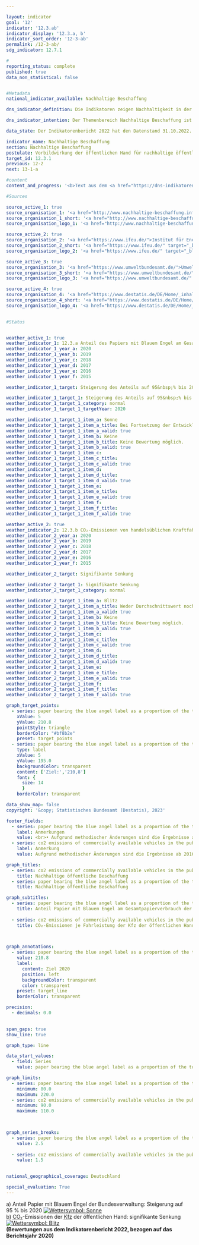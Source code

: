 ```yaml
---

layout: indicator    
goal: '12'    
indicator: '12.3.ab'    
indicator_display: '12.3.a, b'    
indicator_sort_order: '12-3-ab'    
permalink: /12-3-ab/    
sdg_indicator: 12.7.1    

#
reporting_status: complete    
published: true    
data_non_statistical: false    


#Metadata    
national_indicator_available: Nachhaltige Beschaffung    

dns_indicator_definition: Die Indikatoren zeigen Nachhaltigkeit in der Beschaffung exemplarisch anhand der Teilbereiche Papier sowie <abbr title="Kohlenstoffdioxid" tabindex="0">CO₂</abbr>-Emissionen von Kraftfahrzeugen (<abbr title="Kraftfahrzeug" tabindex="0">Kfz</abbr>). Beide Indikatoren werden als Indizes mit dem Basisjahr 2015&nbsp;dargestellt.<br>Der Indikator 12.3.a „Anteil Papier mit Blauem Engel am Gesamtpapierverbrauch der unmittelbaren Bundesverwaltung“ bildet den Anteil von Papier mit dem Umweltsiegel Blauer Engel am Gesamtpapierverbrauch der unmittelbaren Bundesverwaltung ab. Dabei wird ab dem Berichtsjahr 2018&nbsp;ausschließlich nichtfarbiges <abbr title="Deutsches Institut für Normung e.V." tabindex="0">DIN</abbr>-A4-Druck- und Kopierpapier erfasst.<br>Der Indikator 12.3.b „<abbr title="Kohlenstoffdioxid" tabindex="0">CO₂</abbr>-Emissionen je Fahrleistungen der <abbr title="Kraftfahrzeug" tabindex="0">Kfz</abbr> der öffentlichen Hand“ setzt die <abbr title="Kohlenstoffdioxid" tabindex="0">CO₂</abbr>-Emissionen ins Verhältnis zu den entsprechenden Fahrleistungen.    

dns_indicator_intention: Der Themenbereich Nachhaltige Beschaffung ist sehr komplex. Hier werden exemplarisch produktspezifische Indikatoren betrachtet. Während für den Anteil von Papier mit Blauem Engel am Gesamtpapierverbrauch der unmittelbaren Bundesverwaltung ein Wert von 95&nbsp;% bis zum Jahr 2020&nbsp;anvisiert ist, soll das Verhältnis von <abbr title="Kohlenstoffdioxid" tabindex="0">CO₂</abbr>-Emissionen je Fahrleistungen zukünftig weiter sinken. Die öffentliche Hand hat einen wesentlichen Anteil an der Nachfrage von Produkten und Dienstleistungen. Die Ausrichtung der öffentlichen Beschaffung am Leitprinzip der Nachhaltigkeit und die Stärkung von Nachhaltigkeitskriterien bei der öffentlichen Beschaffung sollen daher als Hebel für die Steigerung des Angebots nachhaltiger Produkte wirken. Ziel der Bundesregierung ist es, Nachhaltigkeit in der öffentlichen Beschaffung generell zu stärken.    

data_state: Der Indikatorenbericht 2022 hat den Datenstand 31.10.2022. Die Daten auf dieser Plattform werden regelmäßig aktualisiert, sodass online aktuellere Daten verfügbar sein können als im <a href="https://dns-indikatoren.de/publications_reports/">Indikatorenbericht 2022</a> veröffentlicht.    

indicator_name: Nachhaltige Beschaffung    
section: Nachhaltige Beschaffung    
postulate: Vorbildwirkung der öffentlichen Hand für nachhaltige öffentliche Beschaffung verwirklichen    
target_id: 12.3.1    
previous: 12-2    
next: 13-1-a    

#content     
content_and_progress: '<b>Text aus dem <a href="https://dns-indikatoren.de/publications_reports/">Indikatorenbericht 2022&nbsp;</a></b><br><br><b><i>Anteil Papier mit Blauem Engel am Gesamtpapierverbrauch der unmittelbaren Bundesverwaltung</i></b><br><br>Die Daten für die Berechnung des Anteils von Papier mit Blauem Engel am Gesamtpapierverbrauch der unmittelbaren Bundesverwaltung werden durch das Monitoring des Maßnahmenprogramms Nachhaltigkeit erhoben, das vom Bundeskanzleramt durchgeführt und von der Kompetenzstelle für nachhaltige Beschaffung (<abbr title="Kompetenzstelle für nachhaltige Beschaffung" tabindex="0">KNB</abbr>) beim Beschaffungsamt des <abbr title="Body Mass Index" tabindex="0">BMI</abbr> (<abbr title="Beschaffungsamt" tabindex="0">BeschA</abbr>) unterstützt wird. Der Blaue Engel ist ein Umweltzeichen für umweltschonende Produkte und Dienstleistungen. Bezogen auf Papier bedeutet dieses Siegel, dass die Papierfasern zu 100&nbsp;Prozent aus Altpapier gewonnen werden und dass bei der Herstellung auf schädliche Chemikalien oder optische Aufheller verzichtet wird.<br><br>Der Anteil des Papiers mit Blauem Engel ist von 2015&nbsp;bis 2020&nbsp;nach vorläufigen Daten um rund 113&nbsp;% gestiegen. Im Jahr 2015&nbsp;betrug der Anteil 45&nbsp;% am Gesamtpapierverbrauch der unmittelbaren Bundesverwaltung und erreichte 2020&nbsp;einen Wert von rund 96&nbsp;%. Dies entspricht einer Zunahme um 112,9&nbsp;% (Indexwert = 212,9). Somit folgt der Indikator der Zielsetzung des Maßnahmenprogramms Nachhaltigkeit, den Anteil des Einsatzes von Papier mit dem Blauen Engel auf 95&nbsp;% bis 2020&nbsp;zu steigern. Der Gesamtpapierverbrauch sank im Jahr 2020&nbsp;im Vergleich zum Vorjahr um 14,1&nbsp;% (von rund 993&nbsp;auf rund 852&nbsp;Millionen Blatt Papier). Für den Zeitraum zwischen 2015&nbsp;und 2020&nbsp;betrug die Reduktion des Gesamtpapierverbrauchs insgesamt 33,4&nbsp;%.<br><br>Bei dem Zeitvergleich ist zu beachten, dass es im Jahr 2018&nbsp;eine methodische Anpassung bei der Definition von Papier gab. Ab dem Berichtsjahr 2018&nbsp;wird ausschließlich nichtfarbiges <abbr title="Deutsches Institut für Normung e.V." tabindex="0">DIN</abbr>-A4-Druck- und Kopierpapier erfasst. Somit kann der Rückgang des Gesamtpapierverbrauchs zum Teil auf die methodische Änderung zurückzuführen sein.<br><br>Generell ist bei diesem Indikator zu beachten, dass die Aussagekraft der Verwendung von Papier mit Blauem Engel für den Gesamtkomplex „Nachhaltige Beschaffung“ eher gering ist. Denn Papier weist lediglich einen kleinen Anteil am monetären Gesamtvolumen der Beschaffung der öffentlichen Hand auf.<br><br><b><i>CO₂-Emissionen je Fahrleistungen der <abbr title="Kraftfahrzeug" tabindex="0">Kfz</abbr> der öffentlichen Hand</i></b><br><br>Die Daten für die <abbr title="Kraftfahrzeug" tabindex="0">Kfz</abbr> der öffentlichen Hand werden von den Umweltökonomischen Gesamtrechnungen (<abbr title="Umweltökonomische Gesamtrechnungen" tabindex="0">UGR</abbr>) des Statistischen Bundesamtes unter Zuhilfenahme der <abbr title="Transport Emission Model" tabindex="0">TREMOD</abbr>-Datenbank (Transport Emission Model) des Instituts für Energie- und Umweltforschung (<abbr title="Institut für Energie- und Umweltforschung Heidelberg gGmbH" tabindex="0">ifeu</abbr>) bereitgestellt. Die öffentliche Hand umfasst Bund, Länder, Gemeinden und Gemeindeverbände, Polizei, Bundesgrenzschutz, Feuerschutz und Feuerwehren.<br><br>Aufgrund einer methodischen Änderung in der <abbr title="Transport Emission Model" tabindex="0">TREMOD</abbr>-Datenbank im Jahr 2016&nbsp;ist die Vergleichbarkeit der Daten leicht eingeschränkt. Des Weiteren haben sich die Fahrzeugdefinitionen geändert und somit ebenfalls die Fahrzeugbestände. Änderungen haben sich zudem bei den Ergebnissen zu Fahrleistungen, Energieverbräuchen und Emissionen in den <abbr title="Umweltökonomische Gesamtrechnungen" tabindex="0">UGR</abbr> ergeben.<br><br>Betrachtet man im Vergleich zu den <abbr title="Kraftfahrzeug" tabindex="0">Kfz</abbr> der öffentlichen Hand die <abbr title="Kraftfahrzeug" tabindex="0">Kfz</abbr> der unmittelbaren Bundesverwaltung, betrugen im Jahr 2020&nbsp;deren durchschnittlichen <abbr title="Kohlenstoffdioxid" tabindex="0">CO₂</abbr>-Emissionen 223,6&nbsp;Gramm <abbr title="Kohlenstoffdioxid" tabindex="0">CO₂</abbr> je gefahrenen Kilometer.<br><br>Die unmittelbare Bundesverwaltung umfasst die eigenen, aber rechtlich unselbstständigen zentralen oder nachgeordneten Behörden des Bundes. Die Daten für die <abbr title="Kohlenstoffdioxid" tabindex="0">CO₂</abbr>-Emissionen je Fahrleistungen der <abbr title="Kraftfahrzeug" tabindex="0">Kfz</abbr> der unmittelbaren Bundesverwaltung stammen vom Umweltbundesamt (<abbr title="Umweltbundesamt" tabindex="0">UBA</abbr>). Wie bei den Angaben zu den <abbr title="Kraftfahrzeug" tabindex="0">Kfz</abbr> der öffentlichen Hand werden bei der unmittelbaren Bundesverwaltung ebenfalls alle <abbr title="Kraftfahrzeug" tabindex="0">Kfz</abbr> bis zu einem Gewicht von 3,5&nbsp;Tonnen berücksichtigt, allerdings nicht die leichten Nutzfahrzeuge dieser Klasse.<br><br>Zwischen 2015&nbsp;und 2017&nbsp;stieg der Anteil der neu angeschafften <abbr title="Kraftfahrzeug" tabindex="0">Kfz</abbr> der unmittelbaren Bundesverwaltung, deren Emissionswert kleiner als 50&nbsp;Gramm <abbr title="Kohlenstoffdioxid" tabindex="0">CO₂</abbr> je Kilometer betrugen, am Gesamtvolumen der neubeschafften <abbr title="Kraftfahrzeug" tabindex="0">Kfz</abbr> von 2,6&nbsp;% auf 4,1&nbsp;%. Im Jahr 2018&nbsp;fiel der Anteil auf 3,3&nbsp;% zurück. Nach vorläufigen Zahlen sank der Wert im Jahr 2019&nbsp;weiter und lag bei 2,4&nbsp;% stieg jedoch im Jahr 2020&nbsp;auf 8,5&nbsp;%.<br><br>Der hier betrachtete Indikator bezieht sich ausschließlich auf den Umweltaspekt der Nachhaltigkeit. Zudem werden nur diejenigen <abbr title="Kohlenstoffdioxid" tabindex="0">CO₂</abbr>-Emissionen berücksichtigt, die im Betrieb der Fahrzeuge anfallen. Betrachtet man jedoch die ganzheitlichen Lebenszykluskosten, fallen in den Prozessen der Produktion und Entsorgung ebenfalls Treibhausgasemissionen an, die für einen aussagekräftigen Indikator zu berücksichtigen wären. Darüber hinaus ist die Nachhaltigkeit der Elektromobilität davon abhängig, inwiefern der verwendete Strom aus herkömmlichen oder regenerativen Quellen stammt.'        

#Sources    

source_active_1: true
source_organisation_1: '<a href="http://www.nachhaltige-beschaffung.info/DE/Home/home_node.html">Kompetenzstelle für nachhaltige Beschaffung</a>'
source_organisation_1_short: '<a href="http://www.nachhaltige-beschaffung.info/DE/Home/home_node.html" target="_blank">Kompetenzstelle für nachhaltige Beschaffung</a>'
source_organisation_logo_1: '<a href="http://www.nachhaltige-beschaffung.info/DE/Home/home_node.html" target="_blank"><img src="www.dnsTestEnvironment.github.io/dns-indicators/public/OrgImgDe/knb.png" alt="Kompetenzstelle für nachhaltige Beschaffung" title=" Klicken Sie hier um zur Homepage der Organisation Kompetenzstelle für nachhaltige Beschaffung zu gelangen." style="height:60px; width:148px; border: transparent"/></a>'

source_active_2: true
source_organisation_2: '<a href="https://www.ifeu.de/">Institut für Energie- und Umweltforschung Heidelberg gGmbH</a>'
source_organisation_2_short: '<a href="https://www.ifeu.de/" target="_blank">Institut für Energie- und Umweltforschung Heidelberg gGmbH</a>'
source_organisation_logo_2: '<a href="https://www.ifeu.de/" target="_blank"><img src="www.dnsTestEnvironment.github.io/dns-indicators/public/OrgImgDe/ifeu.png" alt="Institut für Energie- und Umweltforschung Heidelberg gGmbH" title=" Klicken Sie hier um zur Homepage der Organisation Institut für Energie- und Umweltforschung Heidelberg gGmbH zu gelangen." style="height:60px; width:148px; border: transparent"/></a>'

source_active_3: true
source_organisation_3: '<a href="https://www.umweltbundesamt.de/">Umweltbundesamt</a>'
source_organisation_3_short: '<a href="https://www.umweltbundesamt.de/" target="_blank">Umweltbundesamt</a>'
source_organisation_logo_3: '<a href="https://www.umweltbundesamt.de/" target="_blank"><img src="www.dnsTestEnvironment.github.io/dns-indicators/public/OrgImgDe/uba.png" alt="Umweltbundesamt" title=" Klicken Sie hier um zur Homepage der Organisation Umweltbundesamt zu gelangen." style="height:60px; width:148px; border: transparent"/></a>'

source_active_4: true
source_organisation_4: '<a href="https://www.destatis.de/DE/Home/_inhalt.html">Statistisches Bundesamt</a>'
source_organisation_4_short: '<a href="https://www.destatis.de/DE/Home/_inhalt.html" target="_blank">Statistisches Bundesamt</a>'
source_organisation_logo_4: '<a href="https://www.destatis.de/DE/Home/_inhalt.html" target="_blank"><img src="www.dnsTestEnvironment.github.io/dns-indicators/public/OrgImgDe/destatis.png" alt="Statistisches Bundesamt" title=" Klicken Sie hier um zur Homepage der Organisation Statistisches Bundesamt zu gelangen." style="height:60px; width:148px; border: transparent"/></a>'
    

#Status    


weather_active_1: true
weather_indicator_1: 12.3.a Anteil des Papiers mit Blauem Engel am Gesamtpapierverbrauch der unmittelbaren Bundesverwaltung
weather_indicator_1_year_a: 2020
weather_indicator_1_year_b: 2019
weather_indicator_1_year_c: 2018
weather_indicator_1_year_d: 2017
weather_indicator_1_year_e: 2016
weather_indicator_1_year_f: 2015

weather_indicator_1_target: Steigerung des Anteils auf 95&nbsp;% bis 2020

weather_indicator_1_target_1: Steigerung des Anteils auf 95&nbsp;% bis 2020
weather_indicator_1_target_1_category: normal
weather_indicator_1_target_1_targetYear: 2020

weather_indicator_1_target_1_item_a: Sonne
weather_indicator_1_target_1_item_a_title: Bei Fortsetzung der Entwicklung aus 2020 wäre der Zielwert erreicht oder um weniger als 5&nbsp;% der Differenz zwischen Zielwert und dem Wert aus 2020 verfehlt worden.
weather_indicator_1_target_1_item_a_valid: true
weather_indicator_1_target_1_item_b: Keine
weather_indicator_1_target_1_item_b_title: Keine Bewertung möglich.
weather_indicator_1_target_1_item_b_valid: true
weather_indicator_1_target_1_item_c: 
weather_indicator_1_target_1_item_c_title: 
weather_indicator_1_target_1_item_c_valid: true
weather_indicator_1_target_1_item_d: 
weather_indicator_1_target_1_item_d_title: 
weather_indicator_1_target_1_item_d_valid: true
weather_indicator_1_target_1_item_e: 
weather_indicator_1_target_1_item_e_title: 
weather_indicator_1_target_1_item_e_valid: true
weather_indicator_1_target_1_item_f: 
weather_indicator_1_target_1_item_f_title: 
weather_indicator_1_target_1_item_f_valid: true

weather_active_2: true
weather_indicator_2: 12.3.b CO₂-Emissionen von handelsüblichen Kraftfahrzeugen der öffentlichen Hand
weather_indicator_2_year_a: 2020
weather_indicator_2_year_b: 2019
weather_indicator_2_year_c: 2018
weather_indicator_2_year_d: 2017
weather_indicator_2_year_e: 2016
weather_indicator_2_year_f: 2015

weather_indicator_2_target: Signifikante Senkung

weather_indicator_2_target_1: Signifikante Senkung
weather_indicator_2_target_1_category: normal

weather_indicator_2_target_1_item_a: Blitz
weather_indicator_2_target_1_item_a_title: Weder Durchschnittswert noch die vorherige Veränderung deuten in 2020 in die richtige Richtung.
weather_indicator_2_target_1_item_a_valid: true
weather_indicator_2_target_1_item_b: Keine
weather_indicator_2_target_1_item_b_title: Keine Bewertung möglich.
weather_indicator_2_target_1_item_b_valid: true
weather_indicator_2_target_1_item_c: 
weather_indicator_2_target_1_item_c_title: 
weather_indicator_2_target_1_item_c_valid: true
weather_indicator_2_target_1_item_d: 
weather_indicator_2_target_1_item_d_title: 
weather_indicator_2_target_1_item_d_valid: true
weather_indicator_2_target_1_item_e: 
weather_indicator_2_target_1_item_e_title: 
weather_indicator_2_target_1_item_e_valid: true
weather_indicator_2_target_1_item_f: 
weather_indicator_2_target_1_item_f_title: 
weather_indicator_2_target_1_item_f_valid: true    

graph_target_points:
  - series: paper bearing the blue angel label as a proportion of the total paper consumption of the direct federal administration
    xValue: 5
    yValue: 210.8
    pointStyle: triangle
    borderColor: "#bf8b2e"
    preset: target_points
  - series: paper bearing the blue angel label as a proportion of the total paper consumption of the direct federal administration
    type: label
    xValue: 5
    yValue: 195.0
    backgroundColor: transparent
    content: ['Ziel:','210,8']
    font: {
      size: 14
      }
    borderColor: transparent    

data_show_map: false    
copyright: '&copy; Statistisches Bundesamt (Destatis), 2023'    

footer_fields:
  - series: paper bearing the blue angel label as a proportion of the total paper consumption of the direct federal administration
    label: Anmerkungen
    value: <br>• Aufgrund methodischer Änderungen sind die Ergebnisse ab 2017&nbsp;nur eingeschränkt mit den Vorjahren vergleichbar.<br>• 2020&nbsp;vorläufige Daten.
  - series: co2 emissions of commercially available vehicles in the public sector
    label: Anmerkung
    value: Aufgrund methodischer Änderungen sind die Ergebnisse ab 2016&nbsp;nur eingeschränkt mit dem Vorjahr vergleichbar.    

graph_titles: 
  - series: co2 emissions of commercially available vehicles in the public sector
    title: Nachhaltige öffentliche Beschaffung
  - series: paper bearing the blue angel label as a proportion of the total paper consumption of the direct federal administration
    title: Nachhaltige öffentliche Beschaffung    

graph_subtitles: 
  - series: paper bearing the blue angel label as a proportion of the total paper consumption of the direct federal administration
    title: Anteil Papier mit Blauem Engel am Gesamtpapierverbrauch der unmittelbaren Bundesverwaltung
    
  - series: co2 emissions of commercially available vehicles in the public sector
    title: CO₂-Emissionen je Fahrleistung der Kfz der öffentlichen Hand
        


graph_annotations:
  - series: paper bearing the blue angel label as a proportion of the total paper consumption of the direct federal administration
    value: 210.8
    label:
      content: Ziel 2020
      position: left
      backgroundColor: transparent
      color: transparent
    preset: target_line
    borderColor: transparent    

precision: 
  - decimals: 0.0
        

span_gaps: true    
show_line: true    

graph_type: line    

data_start_values: 
  - field: Series
    value: paper bearing the blue angel label as a proportion of the total paper consumption of the direct federal administration    

graph_limits: 
  - series: paper bearing the blue angel label as a proportion of the total paper consumption of the direct federal administration
    minimum: 80.0
    maximum: 220.0
  - series: co2 emissions of commercially available vehicles in the public sector
    minimum: 90.0
    maximum: 110.0    

    

graph_series_breaks: 
  - series: paper bearing the blue angel label as a proportion of the total paper consumption of the direct federal administration
    value: 2.5
    
  - series: co2 emissions of commercially available vehicles in the public sector
    value: 1.5
                

national_geographical_coverage: Deutschland    

special_evaluation: True    
---
```



<div>
  <div class="my-header">
    <label class="default">a) Anteil Papier mit Blauem Engel der Bundesverwaltung: Steigerung auf 95&nbsp;% bis 2020
      <a href="www.dnsTestEnvironment.github.io/dns-indicators/status"><img src="https://g205sdgs.github.io/sdg-indicators/public/Wettersymbole/Sonne.png" title="Bei Fortsetzung der Entwicklung aus 2020 wäre der Zielwert erreicht oder um weniger als 5&nbsp;% der Differenz zwischen Zielwert und dem Wert aus 2020 verfehlt worden." alt="Wettersymbol: Sonne"/>
      </a>
    </label>
  </div>
</div>
<div>
  <div class="my-header">
    <label class="default">b) <abbr title="Kohlenstoffdioxid" tabindex="0">CO₂</abbr>-Emissionen der <abbr title="Kraftfahrzeug" tabindex="0">Kfz</abbr> der öffentlichen Hand: signifikante Senkung
      <a href="www.dnsTestEnvironment.github.io/dns-indicators/status"><img src="https://g205sdgs.github.io/sdg-indicators/public/Wettersymbole/Blitz.png" title="Weder Durchschnittswert noch die vorherige Veränderung deuten in 2020 in die richtige Richtung." alt="Wettersymbol: Blitz"/>
      </a>
    </label>
  </div>
</div>
<div class="my-header-note">
  <label class="default"><b>(Bewertungen aus dem Indikatorenbericht 2022, bezogen auf das Berichtsjahr 2020)
  </b></label>
</div>